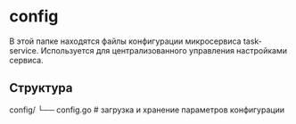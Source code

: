# config

В этой папке находятся файлы конфигурации микросервиса task-service.
Используется для централизованного управления настройками сервиса.

## Структура
config/
└── config.go          # загрузка и хранение параметров конфигурации
